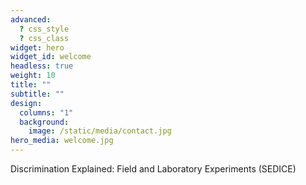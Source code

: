 ```yaml
---
advanced:
  ? css_style
  ? css_class
widget: hero
widget_id: welcome
headless: true
weight: 10
title: ""
subtitle: ""
design:
  columns: "1"
  background:
    image: /static/media/contact.jpg
hero_media: welcome.jpg
---
```

Discrimination Explained: Field and Laboratory Experiments (SEDICE)